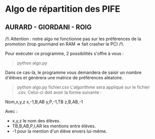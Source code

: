 # Algo de répartition des PIFE
## AURARD - GIORDANI - ROIG

/!\ Attention : notre algo ne fonctionne pas sur les préférences de la promotion (trop gourmand en RAM => fait crasher le PC) /!\

Pour exécuter ce programme, 2 possibilités s'offre à vous : 

> python algo.py

Dans ce cas-là, le programme vous demandera de saisir un nombre d'élèves et génèrera une matrice de préférences aléatoire. 

> python algo.py fichier.csv
L'algorithme sera appliqué sur le fichier .csv. Celui-ci doit avoir la forme suivante : 

Nom,x,y,z
x,-1,B,AB
y,P,-1,TB
z,B,AB,-1

Avec :
* x,y,z le nom des élèves.
* TB,B,AB,P,I,AR les mentions entre élèves.
* -1 pour la mention d'un élève envers lui-même.
